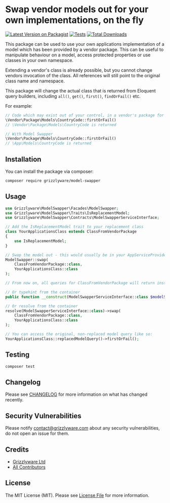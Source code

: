 # Swap vendor models out for your own implementations, on the fly

[![Latest Version on Packagist](https://img.shields.io/packagist/v/grizzlyware/model-swapper.svg?style=flat-square)](https://packagist.org/packages/grizzlyware/model-swapper)
[![Tests](https://github.com/grizzlyware/model-swapper/actions/workflows/run-tests.yml/badge.svg?branch=main)](https://github.com/grizzlyware/model-swapper/actions/workflows/run-tests.yml)
[![Total Downloads](https://img.shields.io/packagist/dt/grizzlyware/model-swapper.svg?style=flat-square)](https://packagist.org/packages/grizzlyware/model-swapper)

This package can be used to use your own applications implementation of a model which has been provided by a vendor package. This can be useful to manipulate behaviour on a model, access protected properties or use classes in your own namespace.

Extending a vendor's class is already possible, but you cannot change vendors invocation of the class. All references will still point to the original class name and namespace.

This package will change the actual class that is returned from Eloquent query builders, including `all()`, `get()`,  `first()`, `findOrFail()` etc.

For example:

```php
// Code which may exist out of your control, in a vendor's package for example
\Vendor\Package\Models\CountryCode::firstOrFail()
// \Vendor\Package\Models\CountryCode is returned

// With Model Swapper
\Vendor\Package\Models\CountryCode::firstOrFail()
// \App\Models\CountryCode is returned
```

## Installation

You can install the package via composer:

```bash
composer require grizzlyware/model-swapper
```

## Usage

```php
use Grizzlyware\ModelSwapper\Facades\ModelSwapper;
use Grizzlyware\ModelSwapper\Traits\IsReplacementModel;
use Grizzlyware\ModelSwapper\Contracts\ModelSwapperServiceInterface;

// Add the IsReplacementModel trait to your replacement class
class YourApplicationsClass extends ClassFromVendorPackage
{
    use IsReplacementModel;
}

// Swap the model out - this would usually be in your AppServiceProvider, in the boot method.
ModelSwapper::swap(
    ClassFromVendorPackage::class,
    YourApplicationsClass::class
);

// From now on, all queries for ClassFromVendorPackage will return instances of YourApplicationsClass

// Or typehint from the container
public function __construct(ModelSwapperServiceInterface::class $modelSwapper)

// Or resolve from the container
resolve(ModelSwapperServiceInterface::class)->swap(
    ClassFromVendorPackage::class,
    YourApplicationsClass::class
);

// You can access the original, non-replaced model query like so:
YourApplicationsClass::replacedModelQuery()->firstOrFail();
```

## Testing

```bash
composer test
```

## Changelog

Please see [CHANGELOG](CHANGELOG.md) for more information on what has changed recently.

## Security Vulnerabilities

Please notify contact@grizzlyware.com about any security vulnerabilities, do not open an issue for them.

## Credits

- [Grizzlyware Ltd](https://github.com/grizzlyware)
- [All Contributors](../../contributors)

## License

The MIT License (MIT). Please see [License File](LICENSE.md) for more information.
